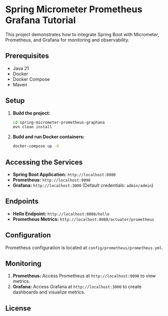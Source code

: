 # Spring Micrometer Prometheus Grafana Tutorial

This project demonstrates how to integrate Spring Boot with Micrometer, Prometheus, and Grafana for monitoring and observability.

## Prerequisites

- Java 21
- Docker
- Docker Compose
- Maven

## Setup

1. **Build the project:**
   ```sh
   cd spring-micrometer-prometheus-graphana
   mvn clean install
   ```

3. **Build and run Docker containers:**
   ```sh
   docker-compose up -d
   ```

## Accessing the Services

- **Spring Boot Application:** `http://localhost:8080`
- **Prometheus:** `http://localhost:9090`
- **Grafana:** `http://localhost:3000` (Default credentials: `admin/admin`)

## Endpoints

- **Hello Endpoint:** `http://localhost:8080/hello`
- **Prometheus Metrics:** `http://localhost:8080/actuator/prometheus`

## Configuration

Prometheus configuration is located at `config/prometheus/prometheus.yml`.

## Monitoring

1. **Prometheus:** Access Prometheus at `http://localhost:9090` to view metrics.
2. **Grafana:** Access Grafana at `http://localhost:3000` to create dashboards and visualize metrics.

## License



